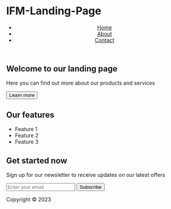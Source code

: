 # IFM-Landing-Page
<!DOCTYPE html>
<html>
  <head>
    <meta charset="UTF-8">
    <title>Landing Page</title>
    <link rel="stylesheet" href="style.css">
  </head>
  <body>
    <header>
      <nav>
        <ul>
          <li><a href="#">Home</a></li>
          <li><a href="#">About</a></li>
          <li><a href="#">Contact</a></li>
        </ul>
      </nav>
    </header>
    <main>
      <section class="hero">
        <h1>Welcome to our landing page</h1>
        <p>Here you can find out more about our products and services</p>
        <button>Learn more</button>
      </section>
      <section class="features">
        <h2>Our features</h2>
        <ul>
          <li>Feature 1</li>
          <li>Feature 2</li>
          <li>Feature 3</li>
        </ul>
      </section>
      <section class="cta">
        <h2>Get started now</h2>
        <p>Sign up for our newsletter to receive updates on our latest offers</p>
        <form>
          <input type="email" placeholder="Enter your email">
          <button type="submit">Subscribe</button>
        </form>
      </section>
    </main>
    <footer>
      <p>Copyright © 2023</p>
    </footer>
  </body>
</html>
